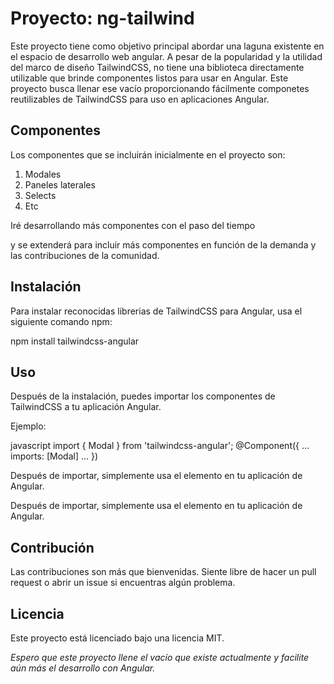 # Proyecto: ng-tailwind

Este proyecto tiene como objetivo principal abordar una laguna existente en el espacio de desarrollo web angular. A pesar de la popularidad y la utilidad del marco de diseño TailwindCSS, no tiene una biblioteca directamente utilizable que brinde componentes listos para usar en Angular. Este proyecto busca llenar ese vacío proporcionando fácilmente componetes reutilizables de TailwindCSS para uso en aplicaciones Angular.

## Componentes

Los componentes que se incluirán inicialmente en el proyecto son:

1. Modales
2. Paneles laterales
3. Selects
4. Etc

Iré desarrollando más componentes con el paso del tiempo

y se extenderá para incluir más componentes en función de la demanda y las contribuciones de la comunidad.

## Instalación

Para instalar reconocidas librerias de TailwindCSS para Angular, usa el siguiente comando npm:

npm install tailwindcss-angular

## Uso

Después de la instalación, puedes importar los componentes de TailwindCSS a tu aplicación Angular.

Ejemplo:

javascript import { Modal } from 'tailwindcss-angular';
@Component({ ... imports: [Modal] ... })

Después de importar, simplemente usa el elemento en tu aplicación de Angular.

Después de importar, simplemente usa el elemento en tu aplicación de Angular.

## Contribución

Las contribuciones son más que bienvenidas. Siente libre de hacer un pull request o abrir un issue si encuentras algún problema.

## Licencia

Este proyecto está licenciado bajo una licencia MIT.

*Espero que este proyecto llene el vacío que existe actualmente y facilite aún más el desarrollo con Angular.*
